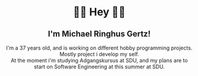 <h1 align="center">👋🏽 Hey 👋🏽</h1>
<h2 align="center">I'm Michael Ringhus Gertz!</h2>
<div align="center">
I'm a 37 years old, and is working on different hobby programming projects. Mostly project i develop my self.<br>
At the moment i'm studying Adgangskursus at SDU, and my plans are to start on Software Engineering at this summer at SDU.<br>

</div>
